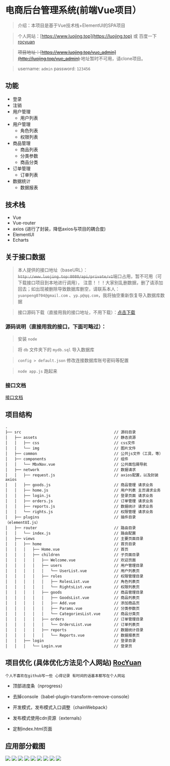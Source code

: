 # 电商后台管理系统(前端Vue项目）

> 介绍：本项目是基于Vue技术栈+ElementUI的SPA项目

> 个人网站：[https://www.luojing.top](https://luojing.top) 或 百度一下 [rocyuan](https://www.baidu.com/s?ie=UTF-8&wd=rocyuan)

> <del>项目地址：[https://www.luojing.top/vue_admin](http://luojing.top/vue_admin) </del>地址暂时不可用，请clone项目。

> username: ` admin ` password: ` 123456 `
## 功能

- 登录
- 注销
- 用户管理
  - 用户列表
- 用户管理
  - 角色列表
  - 权限列表
- 商品管理
  - 商品列表
  - 分类参数
  - 商品分类
- 订单管理
  - 订单列表
- 数据统计
  - 数据报表

## 技术栈

- Vue
- Vue-router
- axios (进行了封装，降低axios与项目的耦合度)
- ElementUI
- Echarts

## 关于接口数据

> 本人提供的接口地址（baseURL）：<del>` http://www.luojing.top:8080/api/private/v1 `</del>端口占用，暂不可用（可下载接口项目到本地进行调用），    注意！！！大家别乱删数据，删了请添加回去；如出现被删除导致数据库删空，请联系本人：` yuanpeng0704@gmail.com ` 、` yp.p@qq.com `，我将抽空重新恢复导入数据库数据

> 接口源码下载（直接用我的接口地址，不用下载）：[点击下载](http://luojing.top/api_serve.zip)

### 源码说明（直接用我的接口，下面可略过）： 

> 安装 ` node ` 

> 将 ` db ` 文件夹下的 ` mydb.sql ` 导入数据库

> ` config > default.json ` 修改连接数据库账号密码等配置

> ` node app.js ` 跑起来

### 接口文档

[接口文档](api.md)

## 项目结构

```
.
├── src                                         // 源码目录
│   ├── assets                                  // 静态资源
│   │   ├── css                                 // css文件
│   │   └── img                                 // 图片文件
│   ├── common                                  // 公共js文件（工具，等）
│   ├── components                              // 组件
│   │   └── MbxNav.vue                          // 公共面包屑导航
│   ├── network                                 // 数据请求
│   │   ├── request.js                          // axios配置，以及封装axios
│   │   ├── goods.js                            // 商品管理 请求业务
│   │   ├── home.js                             // 用户列表 主页请求业务
│   │   ├── login.js                            // 登录页面 请求业务
│   │   ├── orders.js                           // 订单管理 请求业务
│   │   ├── reports.js                          // 数据统计 请求业务
│   │   └── rights.js                           // 权限管理 请求业务
│   ├── plugins                                 // 插件目录（elementUI.js）
│   ├── router                                  // 路由目录
│   │   └── index.js                            // 路由配置
│   ├── views                                   // 主要页面目录
│   │   ├── home                                // 首页目录
│   │   │   ├── Home.vue                        // 首页
│   │   │   ├── children                        // 子页面目录
│   │   │   │   ├── Welcome.vue                 // 欢迎页面
│   │   │   │   ├── users                       // 用户管理目录
│   │   │   │   │   └── UserList.vue            // 用户列表页
│   │   │   │   ├── roles                       // 权限管理目录
│   │   │   │   │   ├── RolesList.vue           // 角色列表页
│   │   │   │   │   └── RightsList.vue          // 权限列表页
│   │   │   │   ├── goods                       // 商品管理目录
│   │   │   │   │   ├── GoodsList.vue           // 商品列表页
│   │   │   │   │   ├── Add.vue                 // 添加商品页
│   │   │   │   │   ├── Params.vue              // 分类参数页
│   │   │   │   │   └── CategoriesList.vue      // 商品分类页
│   │   │   │   ├── orders                      // 订单管理目录
│   │   │   │   │   └── OrdersList.vue          // 订单列表页
│   │   │   │   ├── reports                     // 数据统计目录
│   │   │   │   │   └── Reports.vue             // 数据报表页
│   │   ├── login                               // 登录目录
│   │   │   └── Login.vue                       // 登录页

```


## 项目优化 (具体优化方法见个人网站) [RocYuan](http://www.luojing.top/rocyuan)

` 个人不喜欢在github写一些 心得记录 有时间的话基本都写在个人网站 `

- 顶部进度条（nprogress）

- 去掉console（babel-plugin-transform-remove-console）

- 开发模式，发布模式入口调整（chainWebpack）

- 发布模式使用cdn资源（externals）

- 定制index.html页面


## 应用部分截图

<img src="http://luojing.top/adminimg/1-1.jpg" />

<img src="http://luojing.top/adminimg/1-2.jpg" />

<img src="http://luojing.top/adminimg/2-1.jpg" />

<img src="http://luojing.top/adminimg/2-2.jpg" />

<img src="http://luojing.top/adminimg/4-1.jpg" />

<img src="http://luojing.top/adminimg/4-2.jpg" />

<img src="http://luojing.top/adminimg/5-1.jpg" />

<img src="http://luojing.top/adminimg/6-1.jpg" />

<img src="http://luojing.top/adminimg/7-1.jpg" />

